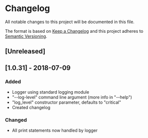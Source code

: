 # Changelog
All notable changes to this project will be documented in this file.

The format is based on [Keep a Changelog](https://keepachangelog.com/en/1.0.0/)
and this project adheres to [Semantic Versioning](https://semver.org/spec/v2.0.0.html).

## [Unreleased]

## [1.0.31] - 2018-07-09
### Added
- Logger using standard logging module
- "--log-level" command line argument (more info in "--help")
- "log_level" constructor parameter, defaults to "critical"
- Created changelog

### Changed
- All print statements now handled by logger